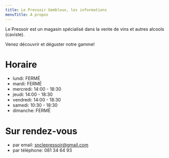 ```yaml
---
title: Le Pressoir Gembloux, les informations
menuTitle: A propos
---
```


Le Pressoir est un magasin spécialisé dans la vente de vins et autres alcools (caviste).

Venez découvrir et déguster notre gamme!

# Horaire

* lundi: FERMÉ
* mardi: FERMÉ
* mercredi: 14:00 - 18:30
* jeudi: 14:00 - 18:30
* vendredi: 14:00 - 18:30
* samedi: 10:30 - 18:30
* dimanche: FERMÉ

# Sur rendez-vous

* par email: snclepressoir@gmail.com
* par téléphone: 081 34 64 93